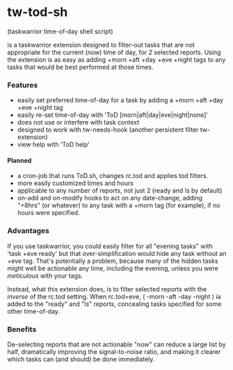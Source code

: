 # tw-tod-sh
(taskwarrior time-of-day shell script)

is a taskwarrior extension designed to filter-out tasks that are not appropriate for the current (now) time of day, for 2 selected reports. Using the extension is as easy as adding +morn +aft +day +eve +night tags to any tasks that would be best performed at those times. 


### Features

- easily set preferred time-of-day for a task by adding a +morn +aft +day +eve +night tag
- easily re-set time-of-day with 'ToD [morn|aft|day|eve|night|none]'
- does not use or interfere with task context
- designed to work with tw-needs-hook (another persistent filter tw-extension)
- view help with 'ToD help'

#### Planned

- a cron-job that runs ToD.sh, changes rc.tod and applies tod filters.
- more easily customized times and hours
- applicable to any number of reports, not just 2 (ready and ls by default)
- on-add and on-modify hooks to act on any date-change, adding "+8hrs" (or whatever) to any task with a +morn tag (for example), if no hours were specified.

### Advantages

If you use taskwarrior, you could easily filter for all "evening tasks" with 'task +eve ready' but that over-simplification would hide any task without an +eve tag. That's potentially a problem, because many of the hidden tasks might well be actionable any time, including the evening, unless you were _meticulous_ with your tags.

Instead, what this extension does, is to filter selected reports with the _inverse_ of the rc.tod setting. When rc.tod=eve,  ( -morn -aft -day -night ) ia added to the "ready" and "ls" reports, concealing tasks specified for some other time-of-day. 

### Benefits

De-selecting reports that are not actionable "now" can reduce a large list by half, dramatically improving the signal-to-noise ratio, and making it clearer which tasks can (and should) be done immediately.
